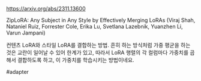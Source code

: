 https://arxiv.org/abs/2311.13600

ZipLoRA: Any Subject in Any Style by Effectively Merging LoRAs (Viraj Shah, Nataniel Ruiz, Forrester Cole, Erika Lu, Svetlana Lazebnik, Yuanzhen Li, Varun Jampani)

컨텐츠 LoRA와 스타일 LoRA를 결합하는 방법. 흔히 하는 방식처럼 가중 평균을 하는 것은 교란이 일어날 수 있어 한계가 있고, 따라서 LoRA 행렬의 각 컬럼마다 가중치를 곱해서 결합하도록 하고, 이 가중치를 학습시키는 방법이네요.

#adapter 